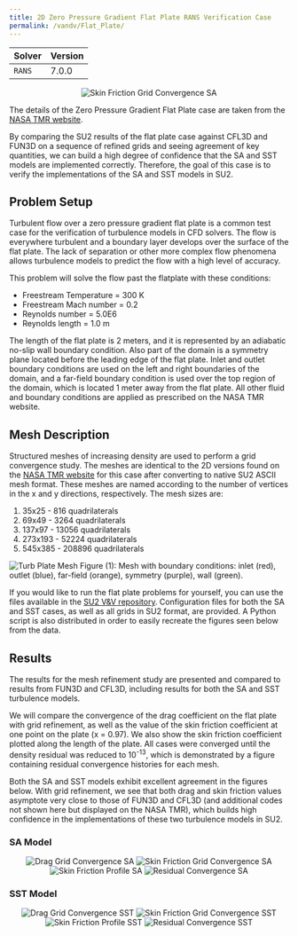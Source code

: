 ```yaml
---
title: 2D Zero Pressure Gradient Flat Plate RANS Verification Case
permalink: /vandv/Flat_Plate/
---
```


| Solver | Version |
| --- | --- |
|  `RANS` | 7.0.0 |

<p align="center">
<img src="/vandv_files/Flat_Plate/images/flatplate_cf_0p97_gridconv_sa.png" alt="Skin Friction Grid Convergence SA" />
</p>

The details of the Zero Pressure Gradient Flat Plate case are taken from the [NASA TMR website](https://turbmodels.larc.nasa.gov/flatplate.html).

By comparing the SU2 results of the flat plate case against CFL3D and FUN3D on a sequence of refined grids and seeing agreement of key quantities, we can build a high degree of confidence that the SA and SST models are implemented correctly. Therefore, the goal of this case is to verify the implementations of the SA and SST models in SU2.

## Problem Setup

Turbulent flow over a zero pressure gradient flat plate is a common test case for the verification of turbulence models in CFD solvers. The flow is everywhere turbulent and a boundary layer develops over the surface of the flat plate. The lack of separation or other more complex flow phenomena allows turbulence models to predict the flow with a high level of accuracy.

This problem will solve the flow past the flatplate with these conditions:
- Freestream Temperature = 300 K
- Freestream Mach number = 0.2
- Reynolds number = 5.0E6
- Reynolds length = 1.0 m

The length of the flat plate is 2 meters, and it is represented by an adiabatic no-slip wall boundary condition. Also part of the domain is a symmetry plane located before the leading edge of the flat plate. Inlet and outlet boundary conditions are used on the left and right boundaries of the domain, and a far-field boundary condition is used over the top region of the domain, which is located 1 meter away from the flat plate. All other fluid and boundary conditions are applied as prescribed on the NASA TMR website.

## Mesh Description

Structured meshes of increasing density are used to perform a grid convergence study. The meshes are identical to the 2D versions found on the [NASA TMR website](https://turbmodels.larc.nasa.gov/flatplate_grids.html) for this case after converting to native SU2 ASCII mesh format. These meshes are named according to the number of vertices in the x and y directions, respectively. The mesh sizes are:

1. 35x25   - 816 quadrilaterals
2. 69x49   - 3264 quadrilaterals
3. 137x97  - 13056 quadrilaterals
4. 273x193 - 52224 quadrilaterals
5. 545x385 - 208896 quadrilaterals

![Turb Plate Mesh](/vandv_files/Flat_Plate/images/turb_plate_mesh_bcs.png)
Figure (1): Mesh with boundary conditions: inlet (red), outlet (blue), far-field (orange), symmetry (purple), wall (green).

If you would like to run the flat plate problems for yourself, you can use the files available in the [SU2 V&V repository](https://github.com/su2code/VandV/tree/master/rans/flatplate). Configuration files for both the SA and SST cases, as well as all grids in SU2 format, are provided. A Python script is also distributed in order to easily recreate the figures seen below from the data.

## Results

The results for the mesh refinement study are presented and compared to results from FUN3D and CFL3D, including results for both the SA and SST turbulence models.

We will compare the convergence of the drag coefficient on the flat plate with grid refinement, as well as the value of the skin friction coefficient at one point on the plate (x = 0.97). We also show the skin friction coefficient plotted along the length of the plate. All cases were converged until the density residual was reduced to 10<sup>-13</sup>, which is demonstrated by a figure containing residual convergence histories for each mesh.

Both the SA and SST models exhibit excellent agreement in the figures below. With grid refinement, we see that both drag and skin friction values asymptote very close to those of FUN3D and CFL3D (and additional codes not shown here but displayed on the NASA TMR), which builds high confidence in the implementations of these two turbulence models in SU2.

### SA Model

<p align="center">
<img src="/vandv_files/Flat_Plate/images/flatplate_cd_gridconv_sa.png" alt="Drag Grid Convergence SA" />
<img src="/vandv_files/Flat_Plate/images/flatplate_cf_0p97_gridconv_sa.png" alt="Skin Friction Grid Convergence SA" />
<img src="/vandv_files/Flat_Plate/images/flatplate_cf_profile_sa.png" alt="Skin Friction Profile SA" />
<img src="/vandv_files/Flat_Plate/images/flatplate_residual_convergence_sa.png" alt="Residual Convergence SA" />
</p>

### SST Model

<p align="center">
<img src="/vandv_files/Flat_Plate/images/flatplate_cd_gridconv_sst.png" alt="Drag Grid Convergence SST" />
<img src="/vandv_files/Flat_Plate/images/flatplate_cf_0p97_gridconv_sst.png" alt="Skin Friction Grid Convergence SST" />
<img src="/vandv_files/Flat_Plate/images/flatplate_cf_profile_sst.png" alt="Skin Friction Profile SST" />
<img src="/vandv_files/Flat_Plate/images/flatplate_residual_convergence_sst.png" alt="Residual Convergence SST" />
</p>
